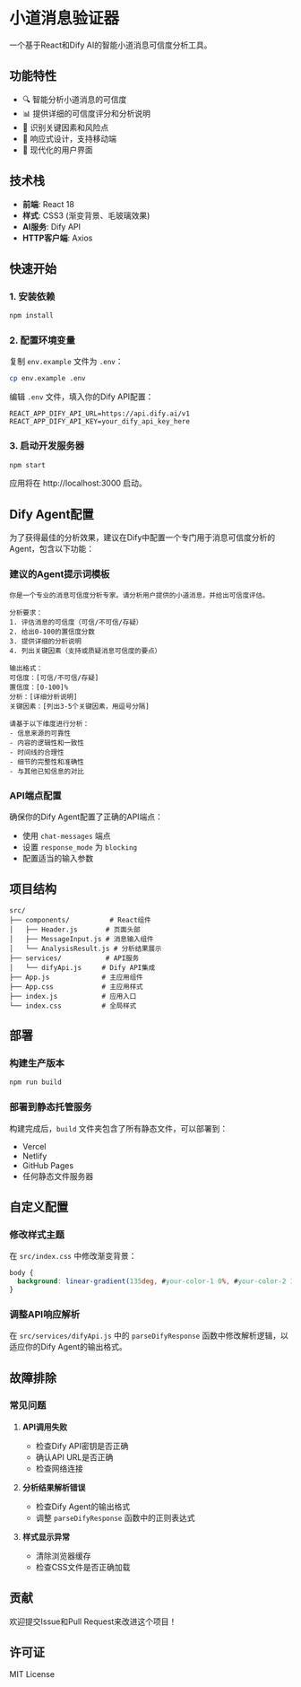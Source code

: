 # 小道消息验证器

一个基于React和Dify AI的智能小道消息可信度分析工具。

## 功能特性

- 🔍 智能分析小道消息的可信度
- 📊 提供详细的可信度评分和分析说明
- 🎯 识别关键因素和风险点
- 📱 响应式设计，支持移动端
- 🚀 现代化的用户界面

## 技术栈

- **前端**: React 18
- **样式**: CSS3 (渐变背景、毛玻璃效果)
- **AI服务**: Dify API
- **HTTP客户端**: Axios

## 快速开始

### 1. 安装依赖

```bash
npm install
```

### 2. 配置环境变量

复制 `env.example` 文件为 `.env`：

```bash
cp env.example .env
```

编辑 `.env` 文件，填入你的Dify API配置：

```env
REACT_APP_DIFY_API_URL=https://api.dify.ai/v1
REACT_APP_DIFY_API_KEY=your_dify_api_key_here
```

### 3. 启动开发服务器

```bash
npm start
```

应用将在 http://localhost:3000 启动。

## Dify Agent配置

为了获得最佳的分析效果，建议在Dify中配置一个专门用于消息可信度分析的Agent，包含以下功能：

### 建议的Agent提示词模板

```
你是一个专业的消息可信度分析专家。请分析用户提供的小道消息，并给出可信度评估。

分析要求：
1. 评估消息的可信度（可信/不可信/存疑）
2. 给出0-100的置信度分数
3. 提供详细的分析说明
4. 列出关键因素（支持或质疑消息可信度的要点）

输出格式：
可信度：[可信/不可信/存疑]
置信度：[0-100]%
分析：[详细分析说明]
关键因素：[列出3-5个关键因素，用逗号分隔]

请基于以下维度进行分析：
- 信息来源的可靠性
- 内容的逻辑性和一致性
- 时间线的合理性
- 细节的完整性和准确性
- 与其他已知信息的对比
```

### API端点配置

确保你的Dify Agent配置了正确的API端点：
- 使用 `chat-messages` 端点
- 设置 `response_mode` 为 `blocking`
- 配置适当的输入参数

## 项目结构

```
src/
├── components/          # React组件
│   ├── Header.js       # 页面头部
│   ├── MessageInput.js # 消息输入组件
│   └── AnalysisResult.js # 分析结果展示
├── services/           # API服务
│   └── difyApi.js     # Dify API集成
├── App.js             # 主应用组件
├── App.css            # 主应用样式
├── index.js           # 应用入口
└── index.css          # 全局样式
```

## 部署

### 构建生产版本

```bash
npm run build
```

### 部署到静态托管服务

构建完成后，`build` 文件夹包含了所有静态文件，可以部署到：

- Vercel
- Netlify
- GitHub Pages
- 任何静态文件服务器

## 自定义配置

### 修改样式主题

在 `src/index.css` 中修改渐变背景：

```css
body {
  background: linear-gradient(135deg, #your-color-1 0%, #your-color-2 100%);
}
```

### 调整API响应解析

在 `src/services/difyApi.js` 中的 `parseDifyResponse` 函数中修改解析逻辑，以适应你的Dify Agent的输出格式。

## 故障排除

### 常见问题

1. **API调用失败**
   - 检查Dify API密钥是否正确
   - 确认API URL是否正确
   - 检查网络连接

2. **分析结果解析错误**
   - 检查Dify Agent的输出格式
   - 调整 `parseDifyResponse` 函数中的正则表达式

3. **样式显示异常**
   - 清除浏览器缓存
   - 检查CSS文件是否正确加载

## 贡献

欢迎提交Issue和Pull Request来改进这个项目！

## 许可证

MIT License
